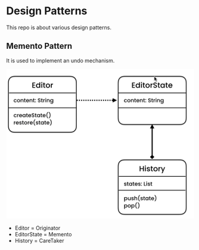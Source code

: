 # Design Patterns
This repo is about various design patterns.

## Memento Pattern
It is used to implement an undo mechanism.

![Memento UML](./images/Memento_UML.png)

* Editor = Originator
* EditorState = Memento
* History = CareTaker

